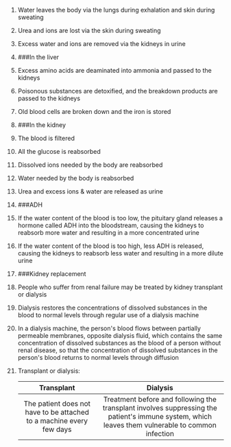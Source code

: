1. Water leaves the body via the lungs during exhalation and skin during sweating
2. Urea and ions are lost via the skin during sweating
3. Excess water and ions are removed via the kidneys in urine
4. ###In the liver
 1. Excess amino acids are deaminated into ammonia and passed to the kidneys
 2. Poisonous substances are detoxified, and the breakdown products are passed to the kidneys
 3. Old blood cells are broken down and the iron is stored

5. ###In the kidney
 1. The blood is filtered
 2. All the glucose is reabsorbed
 3. Dissolved ions needed by the body are reabsorbed
 4. Water needed by the body is reabsorbed
 5. Urea and excess ions & water are released as urine

6. ###ADH
 1. If the water content of the blood is too low, the pituitary gland releases a hormone called ADH into the bloodstream, causing the kidneys to reabsorb more water and resulting in a more concentrated urine
 2. If the water content of the blood is too high, less ADH is released, causing the kidneys to reabsorb less water and resulting in a more dilute urine

7. ###Kidney replacement
 1. People who suffer from renal failure may be treated by kidney transplant or dialysis
 2. Dialysis restores the concentrations of dissolved substances in the blood to normal levels through regular use of a dialysis machine
 3. In a dialysis machine, the person's blood flows between partially permeable membranes, opposite dialysis fluid, which contains the same concentration of dissolved substances as the blood of a person without renal disease, so that the concentration of dissolved substances in the person's blood returns to normal levels through diffusion
 4. Transplant or dialysis:
 
    |Transplant|Dialysis|
    |:--------:|:------:|
    |The patient does not have to be attached to a machine every few days|Treatment before and following the transplant involves suppressing the patient's immune system, which leaves them vulnerable to common infection|
